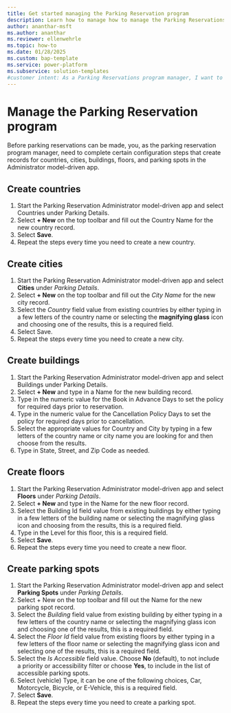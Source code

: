 ```yaml
---
title: Get started managing the Parking Reservation program
description: Learn how to manage how to manage the Parking Reservations app
author: ananthar-msft
ms.author: ananthar
ms.reviewer: ellenwehrle
ms.topic: how-to
ms.date: 01/28/2025
ms.custom: bap-template
ms.service: power-platform
ms.subservice: solution-templates
#customer intent: As a Parking Reservations program manager, I want to learn how to administrate the Parking Reservations program so that I can effectively manage parking spaces for people who need them.
---
```


# Manage the Parking Reservation program

Before parking reservations can be made, you, as the parking reservation program manager, need to complete certain configuration steps that create records for countries, cities, buildings, floors, and parking spots in the Administrator model-driven app.

## Create countries

1. Start the Parking Reservation Administrator model-driven app and select Countries under Parking Details.
1. Select **+ New** on the top toolbar and fill out the Country Name for the new country record.
1. Select **Save**.
1. Repeat the steps every time you need to create a new country.

## Create cities

1. Start the Parking Reservation Administrator model-driven app and select **Cities** under *Parking Details*.
1. Select **+ New** on the top toolbar and fill out the *City Name* for the new city record.
1. Select the *Country* field value from existing countries by either typing in a few letters of the country name or selecting the **magnifying glass** icon and choosing one of the results, this is a required field.
1. Select Save.
1. Repeat the steps every time you need to create a new city.

## Create buildings

1. Start the Parking Reservation Administrator model-driven app and select Buildings under Parking Details.
1. Select **+ New** and type in a Name for the new building record.
1. Type in the numeric value for the Book in Advance Days to set the policy for required days prior to reservation.
1. Type in the numeric value for the Cancellation Policy Days to set the policy for required days prior to cancellation.
1. Select the appropriate values for Country and City by typing in a few letters of the country name or city name you are looking for and then choose from the results.
1. Type in State, Street, and Zip Code as needed.

## Create floors

1. Start the Parking Reservation Administrator model-driven app and select **Floors** under *Parking Details*.
1. Select **+ New** and type in the Name for the new floor record.
1. Select the Building Id field value from existing buildings by either typing in a few letters of the building name or selecting the magnifying glass icon and choosing from the results, this is a required field.
1. Type in the Level for this floor, this is a required field.
1. Select **Save**.
1. Repeat the steps every time you need to create a new floor.

## Create parking spots

1. Start the Parking Reservation Administrator model-driven app and select **Parking Spots** under *Parking Details*.
1. Select + New on the top toolbar and fill out the Name for the new parking spot record.
1. Select the *Building* field value from existing building by either typing in a few letters of the country name or selecting the magnifying glass icon and choosing one of the results, this is a required field.
1. Select the *Floor Id* field value from existing floors by either typing in a few letters of the floor name or selecting the magnifying glass icon and selecting one of the results, this is a required field.
1. Select the *Is Accessible* field value. Choose **No** (default), to not include a priority or accessibility filter or choose **Yes**, to include in the list of accessible parking spots.
1. Select (vehicle) Type, it can be one of the following choices, Car, Motorcycle, Bicycle, or E-Vehicle, this is a required field.
1. Select **Save**.
1. Repeat the steps every time you need to create a parking spot.

